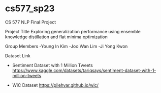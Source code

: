 # cs577_sp23
CS 577 NLP Final Project

Project Title
Exploring generalization performance using ensemble knowledge distillation and flat minima optimization

Group Members
-Young In Kim
-Joo Wan Lim
-Ji Yong Kwon

Dataset Link
- Sentiment Dataset with 1 Million Tweets
https://www.kaggle.com/datasets/tariqsays/sentiment-dataset-with-1-million-tweets

- WiC Dataset
https://pilehvar.github.io/wic/

